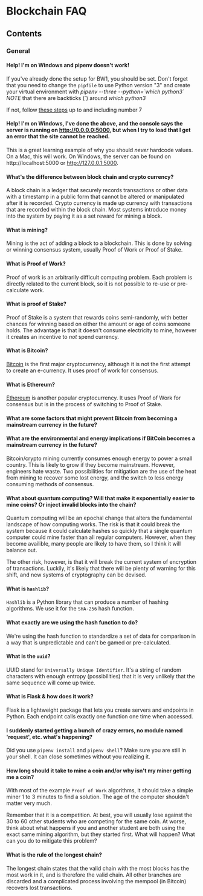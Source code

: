 # Blockchain FAQ
## Contents
### General

#### Help!  I'm on Windows and pipenv doesn't work!
If you've already done the setup for BW1, you should be set.  Don't forget that you need to change the `pipfile` to use Python version "3" and create your virtual environment with _pipenv --three --python=\`which python3\`_  *NOTE* that there are backticks (\`) around *which python3*

If not, follow [these steps](https://github.com/LambdaSchool/CS-Build-Week-1/blob/master/WindowsSetup.md) up to and including number 7

#### Help!  I'm on Windows, I've done the above, and the console says the server is running on http://0.0.0.0:5000, but when I try to load that I get an error that the site cannot be reached.

This is a great learning example of why you should _never_ hardcode values.  On a Mac, this will work.  On Windows, the server can be found on http://localhost:5000 or http://127.0.0.1:5000.

#### What's the difference between block chain and crypto currency?
A block chain is a ledger that securely records transactions or other data with a timestamp in a public form that cannot be altered or manipulated after it is recorded.  Crypto currency is made up currency with transactions that are recorded within the block chain.  Most systems introduce money into the system by paying it as a set reward for mining a block.

#### What is mining?
Mining is the act of adding a block to a blockchain.  This is done by solving or winning consensus system, usually Proof of Work or Proof of Stake.  

#### What is Proof of Work?
Proof of work is an arbitrarily difficult computing problem.  Each problem is directly related to the current block, so it is not possible to re-use or pre-calculate work.

#### What is proof of Stake?
Proof of Stake is a system that rewards coins semi-randomly, with better chances for winning based on either the amount or age of coins someone holds.  The advantage is that it doesn't consume electricity to mine, however it creates an incentive to _not_ spend currency.

#### What is Bitcoin?
[Bitcoin](https://en.wikipedia.org/wiki/Bitcoin) is the first major cryptocurrency, although it is not the first attempt to create an e-currency.  It uses proof of work for consensus.

#### What is Ethereum?
[Ethereum](https://en.wikipedia.org/wiki/Ethereum) is another popular cryptocurrency.  It uses Proof of Work for consensus but is in the process of switching to Proof of Stake.

#### What are some factors that might prevent Bitcoin from becoming a mainstream currency in the future?

#### What are the environmental and energy implications if BitCoin becomes a mainstream currency in the future?
Bitcoin/crypto mining currently consumes enough energy to power a small country.  This is likely to grow if they become mainstream.  However, engineers hate waste.  Two possibilities for mitigation are the use of the heat from mining to recover some lost energy, and the switch to less energy consuming methods of consensus.

#### What about quantum computing? Will that make it exponentially easier to mine coins? Or inject invalid blocks into the chain?
Quantum computing will be an epochal change that alters the fundamental landscape of how computing works.   The risk is that it could break the system because it could calculate hashes so quickly that a single quantum computer could mine faster than all regular computers.  However, when they become availible, many people are likely to have them, so I think it will balance out.

The other risk, however, is that it will break the current system of encryption of transactions.  Luckily, it's likely that there will be plenty of warning for this shift, and new systems of cryptography can be devised.

#### What is `hashlib`?
`Hashlib` is a Python library that can produce a number of hashing algorithms.  We use it for the `SHA-256` hash function.

#### What exactly are we using the hash function to do?
We're using the hash function to standardize a set of data for comparison in a way that is unpredictable and can't be gamed or pre-calculated.

#### What is the `uuid`?
UUID stand for `Universally Unique Identifier`.  It's a string of random characters with enough entropy (possibilities) that it is very unlikely that the same sequence will come up twice.

#### What is Flask & how does it work?
Flask is a lightweight package that lets you create servers and endpoints in Python.  Each endpoint calls exactly one function one time when accessed.

#### I suddenly started getting a bunch of crazy errors, no module named 'request', etc. what's happening?
Did you use `pipenv install` and `pipenv shell`?  Make sure you are still in your shell.  It can close sometimes without you realizing it.

#### How long should it take to mine a coin and/or why isn't my miner getting me a coin?
With most of the example `Proof of Work` algorithms, it should take a simple miner 1 to 3 minutes to find a solution.  The age of the computer shouldn't matter very much.

Remember that it is a competition.  At best, you will usually lose against the 30 to 60 other students who are competing for the same coin.  At worse, think about what happens if you and another student are both using the exact same mining algorithm, but they started first.  What will happen?  What can you do to mitigate this problem?

#### What is the rule of the longest chain?
The longest chain states that the valid chain with the most blocks has the most work in it, and is therefore the valid chain.  All other branches are discarded and a complicated process involving the mempool (in Bitcoin) recovers lost transactions.



